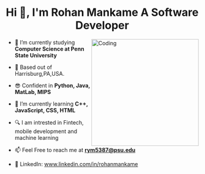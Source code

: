 <h1 align="center">Hi 👋, I'm Rohan Mankame A Software Developer</h1>
<img align="right" alt="Coding" width="280" src="https://media.tenor.com/I3RjM4xQO0kAAAAi/monitors-typing.gif">
              
- 🔭 I’m currently studying **Computer Science at Penn State University**

- 📍 Based out of Harrisburg,PA,USA. 

- 😎 Confident in **Python, Java, MatLab, MIPS** 

- 🌱 I’m currently learning **C++, JavaScript, CSS, HTML**

- 🔍 I am intrested in Fintech, mobile development and machine learning  

- 📫 Feel Free to reach me at **rym5387@psu.edu**

- 💫 LinkedIn: www.linkedin.com/in/rohanmankame             


<p align="center">

